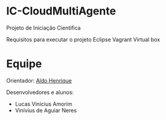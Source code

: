 # IC-CloudMultiAgente

Projeto de Iniciação Cientifica

Requisitos para executar o projeto
Eclipse
Vagrant
Virtual box


# Equipe

Orientador: [Aldo Henrique](https://lattes.cnpq.br/0809451989260955)


Desenvolvedores e alunos:

- Lucas Vinicius Amorim
- Vinívius de Aguiar Neres

